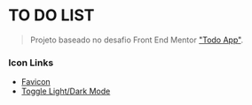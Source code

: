 # TO DO LIST

> Projeto baseado no desafio Front End Mentor ["Todo App"](https://www.frontendmentor.io/challenges/todo-app-Su1_KokOW).

### Icon Links
- [Favicon](https://www.flaticon.com/br/icone-gratis/verificacao-da-lista-da-area-de-transferencia_8270234?term=check&page=1&position=1&origin=search&related_id=8270234)
- [Toggle Light/Dark Mode](https://www.flaticon.com/br/icone-gratis/brilho-do-sol_5311069?term=sol&page=1&position=1&origin=search&related_id=5311069)